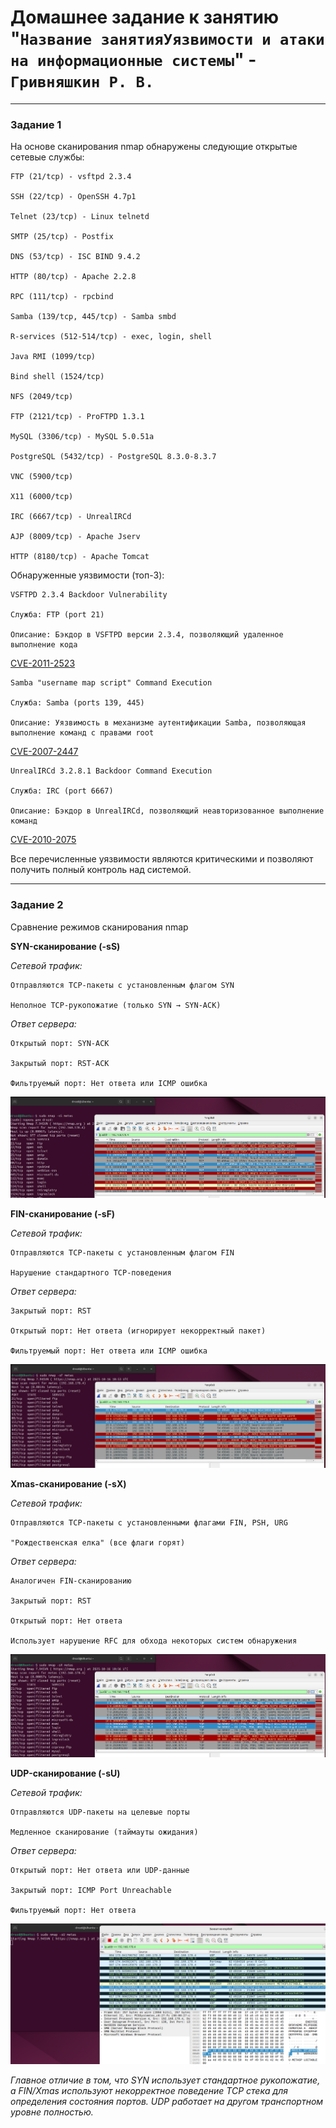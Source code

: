 # Домашнее задание к занятию "`Название занятияУязвимости и атаки на информационные системы`" - `Гривняшкин Р. В.`

---

### Задание 1  

На основе сканирования nmap обнаружены следующие открытые сетевые службы:  

```
FTP (21/tcp) - vsftpd 2.3.4

SSH (22/tcp) - OpenSSH 4.7p1

Telnet (23/tcp) - Linux telnetd

SMTP (25/tcp) - Postfix

DNS (53/tcp) - ISC BIND 9.4.2

HTTP (80/tcp) - Apache 2.2.8

RPC (111/tcp) - rpcbind

Samba (139/tcp, 445/tcp) - Samba smbd

R-services (512-514/tcp) - exec, login, shell

Java RMI (1099/tcp)

Bind shell (1524/tcp)

NFS (2049/tcp)

FTP (2121/tcp) - ProFTPD 1.3.1

MySQL (3306/tcp) - MySQL 5.0.51a

PostgreSQL (5432/tcp) - PostgreSQL 8.3.0-8.3.7

VNC (5900/tcp)

X11 (6000/tcp)

IRC (6667/tcp) - UnrealIRCd

AJP (8009/tcp) - Apache Jserv

HTTP (8180/tcp) - Apache Tomcat
```

Обнаруженные уязвимости (топ-3):

```
VSFTPD 2.3.4 Backdoor Vulnerability

Служба: FTP (port 21)

Описание: Бэкдор в VSFTPD версии 2.3.4, позволяющий удаленное выполнение кода
```

[CVE-2011-2523](https://www.rapid7.com/db/modules/exploit/unix/ftp/vsftpd_234_backdoor/)


```
Samba "username map script" Command Execution

Служба: Samba (ports 139, 445)

Описание: Уязвимость в механизме аутентификации Samba, позволяющая выполнение команд с правами root
```

[CVE-2007-2447](https://www.rapid7.com/db/modules/exploit/multi/samba/usermap_script/)


```
UnrealIRCd 3.2.8.1 Backdoor Command Execution

Служба: IRC (port 6667)

Описание: Бэкдор в UnrealIRCd, позволяющий неавторизованное выполнение команд
```

[CVE-2010-2075](https://www.rapid7.com/db/modules/exploit/unix/irc/unreal_ircd_3281_backdoor/)

Все перечисленные уязвимости являются критическими и позволяют получить полный контроль над системой.

---

### Задание 2

Сравнение режимов сканирования nmap

**SYN-сканирование (-sS)**

*Сетевой трафик:*

```
Отправляются TCP-пакеты с установленным флагом SYN

Неполное TCP-рукопожатие (только SYN → SYN-ACK)
```

*Ответ сервера:*

```
Открытый порт: SYN-ACK

Закрытый порт: RST-ACK

Фильтруемый порт: Нет ответа или ICMP ошибка
```

![SYN](./img/syn.png)  

**FIN-сканирование (-sF)**

*Сетевой трафик:*

```
Отправляются TCP-пакеты с установленным флагом FIN

Нарушение стандартного TCP-поведения
```

*Ответ сервера:*

```
Закрытый порт: RST

Открытый порт: Нет ответа (игнорирует некорректный пакет)

Фильтруемый порт: Нет ответа или ICMP ошибка
```

![FIN](./img/fin.png)  

**Xmas-сканирование (-sX)**

*Сетевой трафик:*

```
Отправляются TCP-пакеты с установленными флагами FIN, PSH, URG

"Рождественская елка" (все флаги горят)
```

*Ответ сервера:*

```
Аналогичен FIN-сканированию

Закрытый порт: RST

Открытый порт: Нет ответа

Использует нарушение RFC для обхода некоторых систем обнаружения
```

![x-mas](./img/x-mas.png)  

**UDP-сканирование (-sU)**

*Сетевой трафик:*

```
Отправляются UDP-пакеты на целевые порты

Медленное сканирование (таймауты ожидания)
```

*Ответ сервера:*

```
Открытый порт: Нет ответа или UDP-данные

Закрытый порт: ICMP Port Unreachable

Фильтруемый порт: Нет ответа
```

![SYN](./img/udp.png)  

*Главное отличие в том, что SYN использует стандартное рукопожатие, а FIN/Xmas используют некорректное поведение TCP стека для определения состояния портов. UDP работает на другом транспортном уровне полностью.*